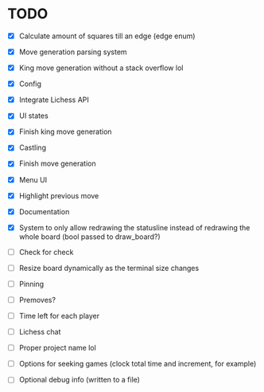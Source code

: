 # TODO

- [x] Calculate amount of squares till an edge (edge enum)
- [x] Move generation parsing system
- [x] King move generation without a stack overflow lol
- [x] Config
- [x] Integrate Lichess API
- [x] UI states
- [x] Finish king move generation
- [x] Castling
- [x] Finish move generation
- [x] Menu UI
- [x] Highlight previous move
- [x] Documentation
- [x] System to only allow redrawing the statusline instead of redrawing the whole board (bool passed to draw_board?)

- [ ] Check for check
- [ ] Resize board dynamically as the terminal size changes
- [ ] Pinning
- [ ] Premoves?
- [ ] Time left for each player
- [ ] Lichess chat
- [ ] Proper project name lol
- [ ] Options for seeking games (clock total time and increment, for example)
- [ ] Optional debug info (written to a file)
